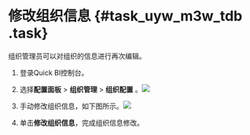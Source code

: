 # 修改组织信息 {#task_uyw_m3w_tdb .task}

组织管理员可以对组织的信息进行再次编辑。

1.  登录Quick BI控制台。 
2.  选择**配置面板** \> **组织管理** \> **组织配置** 。![](http://static-aliyun-doc.oss-cn-hangzhou.aliyuncs.com/assets/img/9153/155358204937795_zh-CN.png)

 
3.   手动修改组织信息，如下图所示。![](http://static-aliyun-doc.oss-cn-hangzhou.aliyuncs.com/assets/img/9153/15535820491021_zh-CN.png)

 
4.  单击**修改组织信息**，完成组织信息修改。 

